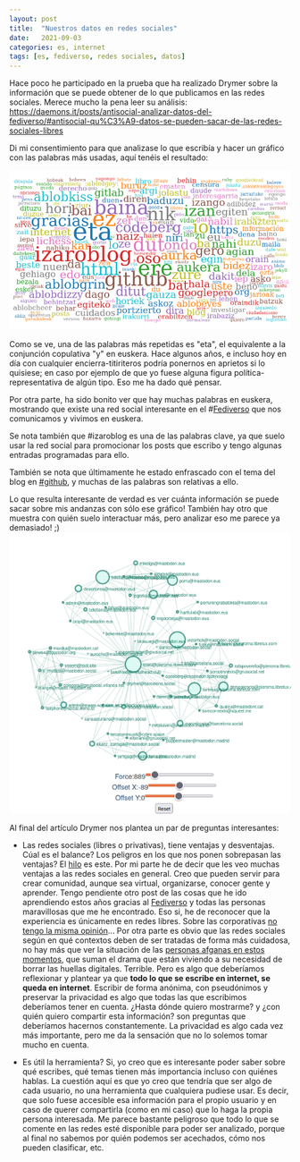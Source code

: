 ```yaml
---
layout: post
title:  "Nuestros datos en redes sociales"
date:   2021-09-03
categories: es, internet
tags: [es, fediverso, redes sociales, datos]
---
```


Hace poco he participado en la prueba que ha realizado Drymer sobre la información que se puede obtener de lo que publicamos en las redes sociales. 
Merece mucho la pena leer su análisis:  
<https://daemons.it/posts/antisocial-analizar-datos-del-fediverso/#antisocial-qu%C3%A9-datos-se-pueden-sacar-de-las-redes-sociales-libres>

Di mi consentimiento para que analizase lo que escribía y hacer un gráfico con las palabras más usadas, aquí tenéis el resultado: 

![Antisocial1](https://raw.githubusercontent.com/IzaroBlog/IzaroBlog.github.io/main/_images/postimages/antisocial1.png)

Como se ve, una de las palabras más repetidas es "eta", el equivalente a la conjunción copulativa "y" en euskera. Hace algunos años, e incluso hoy en día con cualquier encierra-titiriteros podría ponernos en aprietos si lo quisiese; en caso por ejemplo de que yo fuese alguna figura política-representativa de algún tipo. Eso me ha dado qué pensar. 

Por otra parte, ha sido bonito ver que hay muchas palabras en euskera, mostrando que existe una red social interesante en el #[Fediverso](https://es.wikipedia.org/wiki/Fediverso) que nos comunicamos y vivimos en euskera. 

Se nota también que #izaroblog es una de las palabras clave, ya que suelo usar la red social para promocionar los posts que escribo y tengo algunas entradas programadas para ello. 

También se nota que últimamente he estado enfrascado con el tema del blog en [#github](https://izaroblog.github.io/es/internet/2021/07/15/Incoherencias-del-blog-en-Github.html), y muchas de las palabras son relativas a ello. 

Lo que resulta interesante de verdad es ver cuánta información se puede sacar sobre mis andanzas con sólo ese gráfico! También hay otro que muestra con quién suelo interactuar más, pero analizar eso me parece ya demasiado! ;)
![Antisocial2](https://raw.githubusercontent.com/IzaroBlog/IzaroBlog.github.io/main/_images/postimages/antisocial2.png)

Al final del artículo Drymer nos plantea un par de preguntas interesantes:  
- Las redes sociales (libres o privativas), tiene ventajas y desventajas. Cúal es el balance? Los peligros en los que nos ponen sobrepasan las ventajas? El [hilo](https://barcelona.social/notice/AA82X5uJC1p9pKkk0O) es este.
Por mi parte he de decir que les veo muchas ventajas a las redes sociales en general. Creo que pueden servir para crear comunidad, aunque sea virtual, organizarse, conocer gente y aprender. Tengo pendiente otro post de las cosas que he ido aprendiendo estos años gracias al [Fediverso](https://es.wikipedia.org/wiki/Fediverso) y todas las personas maravillosas que me he encontrado. Eso si, he de reconocer que la experiencia es únicamente en redes libres. Sobre las corporativas [no tengo la misma opinión](https://izaroblog.github.io/es/internet/2012/05/21/GoogleFacebook.html)... 
Por otra parte es obvio que las redes sociales según en qué contextos deben de ser tratadas de forma más cuidadosa, no hay más que ver la situación de las [personas afganas en estos momentos](https://elpais.com/tecnologia/2021-08-18/el-drama-digital-en-afganistan-borrarse-de-las-redes-y-limpiar-el-historial-online-para-escapar-de-los-talibanes.html), que suman el drama que están viviendo a su necesidad de borrar las huellas digitales. Terrible. 
Pero es algo que deberíamos reflexionar y plantear ya que **todo lo que se escribe en internet, se queda en internet**. Escribir de forma anónima, con pseudónimos y preservar la privacidad es algo que todas las que escribimos deberíamos tener en cuenta. ¿Hasta dónde quiero mostrarme? y ¿con quién quiero compartir esta información? son preguntas que deberíamos hacernos constantemente. La privacidad es algo cada vez más importante, pero me da la sensación que no lo solemos tomar mucho en cuenta. 

- Es útil la herramienta? Si, yo creo que es interesante poder saber sobre qué escribes, qué temas tienen más importancia incluso con quiénes hablas. La cuestión aquí es que yo creo que tendría que ser algo de cada usuario, no una herramienta que cualquiera pudiese usar. Es decir, que solo fuese accesible esa información para el propio usuario y en caso de querer compartirla (como en mi caso) que lo haga la propia persona interesada. Me parece bastante peligroso que todo lo que se comente en las redes esté disponible para poder ser analizado, porque al final no sabemos por quién podemos ser acechados, cómo nos pueden clasificar, etc. 


